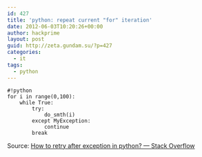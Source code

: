 ```yaml
---
id: 427
title: 'python: repeat current "for" iteration'
date: 2012-06-03T10:20:26+00:00
author: hackprime
layout: post
guid: http://zeta.gundam.su/?p=427
categories:
  - it
tags:
  - python
---
```


```
#!python
for i in range(0,100):
    while True:
        try:
            do_smth(i)
        except MyException:
            continue
        break
```

Source: [How to retry after exception in python? &#8212; Stack Overflow](http://stackoverflow.com/questions/2083987/how-to-retry-after-exception-in-python)

